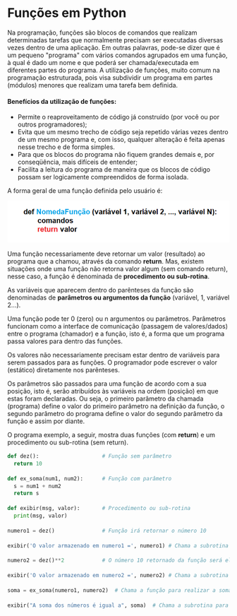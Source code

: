 # Funções em Python

Na programação, funções são blocos de comandos que realizam determinadas tarefas que normalmente precisam ser executadas diversas vezes 
dentro de uma aplicação. Em outras palavras, pode-se dizer que é um pequeno "programa" com vários comandos agrupados em uma função, à qual é dado um nome e que poderá ser chamada/executada em diferentes partes do programa.
 A utilização de funções, muito comum na programação estruturada, pois visa subdividir um programa em partes (módulos) menores que realizam uma tarefa bem definida.

#### Benefícios da utilização de funções:
+ Permite o reaproveitamento de código já construído (por você ou por outros programadores);
+ Evita que um mesmo trecho de código seja repetido várias vezes dentro de um mesmo programa e, com isso, qualquer alteração é feita apenas nesse trecho e de forma simples.
+ Para que os blocos do programa não fiquem grandes demais e, por conseqüência, mais difíceis de entender;
+ Facilita a leitura do programa de maneira que os blocos de código possam ser logicamente compreendidos de forma isolada.

A forma geral de uma função definida pelo usuário é:

![funcao](/imagens/funcao.png)

Uma função necessariamente deve retornar um valor (resultado) ao programa que a chamou, através da comando **return**. Mas, existem situações onde uma função não retorna valor algum (sem comando return), nesse caso, a função é denominada de **procedimento ou sub-rotina**.

As variáveis que aparecem dentro do parênteses da função são denominadas de **parâmetros ou argumentos da função** (variável, 1, variável 2...). 

Uma função pode ter 0 (zero) ou n argumentos ou parâmetros. Parâmetros funcionam como a interface de comunicação (passagem de valores/dados) entre o programa (chamador) e a função, isto é, a forma que um programa passa valores para dentro das funções. 

Os valores não necessariamente precisam estar dentro de variáveis para serem passados para as funções. O programador pode escrever o valor (estático) diretamente nos parênteses.

Os parâmetros são passados para uma função de acordo com a sua posição, isto é, serão atribuídos às variáveis na ordem (posição) em que estas foram declaradas. Ou seja, o primeiro parâmetro da chamada (programa) define o valor do primeiro parâmetro na definição da função, o segundo parâmetro do programa define o valor do segundo parâmetro da função e assim por diante.


O programa exemplo, a seguir, mostra duas funções (com **return**) e um procedimento ou sub-rotina (sem return).
``` python runnable 
def dez():                    # Função sem parâmetro
  return 10
  
def ex_soma(num1, num2):      # Função com parâmetro
  s = num1 + num2
  return s

def exibir(msg, valor):       # Procedimento ou sub-rotina 
  print(msg, valor)
  
numero1 = dez()               # Função irá retornar o número 10

exibir('O valor armazenado em numero1 =', numero1) # Chama a subrotina para exibir a mensagem e o valor armazenado em numero1

numero2 = dez()**2            # O número 10 retornado da função será elevado ao quadrado

exibir('O valor armazenado em numero2 =', numero2) # Chama a subrotina para exibir a mensagem e o valor armazenado em numero2

soma = ex_soma(numero1, numero2)  # Chama a função para realizar a soma de 10 (numero 1) e 100 (numero2)

exibir("A soma dos números é igual a", soma)  # Chama a subrotina para exibir a mensagem e o resultado da soma
```
